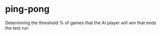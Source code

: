 # ping-pong
Determining the threshold % of games that the AI player will win that ends the test run
